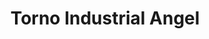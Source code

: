 ---
title: "Torno Industrial Angel"
url: /barrios-unidos/torno-industrial-angel/
shop: piezas de automóviles
---